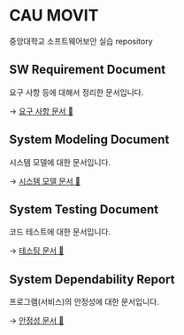# CAU MOVIT

중앙대학교 소프트웨어보안 실습 repository

## SW Requirement Document

요구 사항 등에 대해서 정리한 문서입니다.

→ [요구 사항 문서 📜](./docs/requirements.md)

## System Modeling Document

시스템 모델에 대한 문서입니다.

→ [시스템 모델 문서 📜](./docs/modeling.md)

## System Testing Document

코드 테스트에 대한 문서입니다.

→ [테스팅 문서 📜](./docs/testing.md)

## System Dependability Report

프로그램(서비스)의 안정성에 대한 문서입니다.

→ [안정성 문서 📜](./docs/dependability.md)
